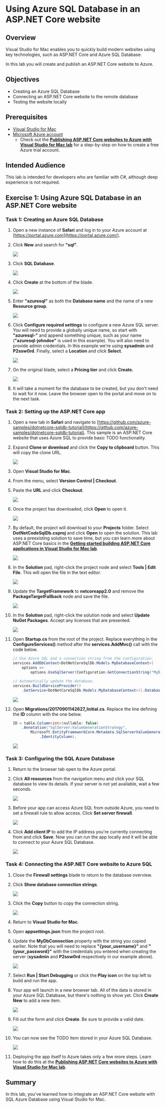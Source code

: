 <a name="Title"></a>
# Using Azure SQL Database in an ASP.NET Core website #

<a name="Overview"></a>
## Overview ##

Visual Studio for Mac enables you to quickly build modern websites using key technologies, such as ASP.NET Core and Azure SQL Database.

In this lab you will create and publish an ASP.NET Core website to Azure.

<a name="Objectives"></a>
## Objectives ##

- Creating an Azure SQL Database
- Connecting an ASP.NET Core website to the remote database
- Testing the website locally

<a name="Prerequisites"></a>
## Prerequisites ##

- [Visual Studio for Mac](https://www.visualstudio.com/vs/visual-studio-mac)
- [Microsoft Azure account](https://azure.microsoft.com/free?ref=VisualStudio)
  - Check out the **[Publishing ASP.NET Core websites to Azure with Visual Studio for Mac lab](../Publish-Azure)** for a step-by-step on how to create a free Azure trial account.

<a name="Intended Audience"></a>
## Intended Audience ##

This lab is intended for developers who are familiar with C#, although deep experience is not required.

<a name="Exercise1"></a>
## Exercise 1: Using Azure SQL Database in an ASP.NET Core website ##

<a name="Ex1Task1"></a>
### Task 1: Creating an Azure SQL Database ###

1. Open a new instance of **Safari** and log in to your Azure account at [https://portal.azure.com](https://portal.azure.com/).

1. Click **New** and search for **"sql"**.

    ![](images/000.png)

1. Click **SQL Database**.

    ![](images/001.png)

1. Click **Create** at the bottom of the blade.

    ![](images/002.png)

1. Enter **"azuresql"** as both the **Database name** and the name of a new **Resource group**.

    ![](images/003.png)

1. Click **Configure required settings** to configure a new Azure SQL server. You will need to provide a globally unique name, so start with **"azuresql-"** and append something unique, such as your name (**"azuresql-johndoe"** is used in this example). You will also need to provide admin credentials. In this example we're using **sysadmin** and **P2ssw0rd**. Finally, select a **Location** and click **Select**.

    ![](images/004.png)

1. On the original blade, select a **Pricing tier** and click **Create.**

    ![](images/005.png)

1. It will take a moment for the database to be created, but you don't need to wait for it now. Leave the browser open to the portal and move on to the next task.

<a name="Ex1Task2"></a>
### Task 2: Setting up the ASP.NET Core app ###

1. Open a new tab in **Safari** and navigate to [https://github.com/azure-samples/dotnetcore-sqldb-tutorial](https://github.com/azure-samples/dotnetcore-sqldb-tutorial). This sample is an ASP.NET Core website that uses Azure SQL to provide basic TODO functionality.

1. Expand **Clone or download** and click the **Copy to clipboard** button. This will copy the clone URL.

    ![](images/006.png)

1. Open **Visual Studio for Mac**.

1. From the menu, select **Version Control | Checkout**.

1. Paste the **URL** and click **Checkout**.

    ![](images/007.png)

1. Once the project has downloaded, click **Open** to open it.

    ![](images/008.png)

1. By default, the project will download to your **Projects** folder. Select **DotNetCodeSqlDb.csproj** and click **Open** to open the solution. This lab uses a preexisting solution to save time, but you can learn more about ASP.NET Core basics in the **[Getting started building ASP.NET Core applications in Visual Studio for Mac lab](../Getting-Started)**.

    ![](images/009.png)

1. In the **Solution** pad, right-click the project node and select **Tools | Edit File**. This will open the file in the text editor.

    ![](images/010.png)

1. Update the **TargetFramework** to **netcoreapp2.0** and remove the **PackageTargetFallback** node and save the file.

    ![](images/011.png)

1. In the **Solution** pad, right-click the solution node and select **Update NuGet Packages**. Accept any licenses that are presented.

    ![](images/012.png)

1. Open **Startup.cs** from the root of the project. Replace everything in the **ConfigureServices()** method after the **services.AddMvc()** call with the code below.

    ```c#
    // Use Azure SQL and a connection string from the configuration.
    services.AddDbContext<DotNetCoreSqlDb.Models.MyDatabaseContext>(
        options =>
            options.UseSqlServer(Configuration.GetConnectionString("MyDbConnection")));
    
    // Automatically update the database.
    services.BuildServiceProvider()
        .GetService<DotNetCoreSqlDb.Models.MyDatabaseContext>().Database.Migrate();
    ```
    ![](images/013.png)

1. Open **Migrations/20170901142627_Initial.cs**. Replace the line defining the **ID** column with the one below.

    ```c#
    ID = table.Column<int>(nullable: false)
        .Annotation("SqlServer:ValueGenerationStrategy",
            Microsoft.EntityFrameworkCore.Metadata.SqlServerValueGenerationStrategy
                .IdentityColumn),
    ```
    ![](images/014.png)

<a name="Ex1Task3"></a>
### Task 3: Configuring the SQL Azure Database ###

1. Return to the browser tab open to the Azure portal.

1. Click **All resources** from the navigation menu and click your SQL database to view its details. If your server is not yet available, wait a few seconds.

    ![](images/015.png)

1. Before your app can access Azure SQL from outside Azure, you need to set a firewall rule to allow access. Click **Set server firewall**.

    ![](images/016.png)

1. Click **Add client IP** to add the IP address you're currently connecting from and click **Save**. Now you can run the app locally and it will be able to connect to your Azure SQL Database.

    ![](images/017.png)

<a name="Ex1Task4"></a>
### Task 4: Connecting the ASP.NET Core website to Azure SQL ###

1. Close the **Firewall settings** blade to return to the database overview.

1. Click **Show database connection strings**.

    ![](images/018.png)

1. Click the **Copy** button to copy the connection string.

    ![](images/019.png)

1. Return to **Visual Studio for Mac**.

1. Open **appsettings.json** from the project root.

1. Update the **MyDbConnection** property with the string you copied earlier. Note that you will need to replace **"{your_username}"** and **"{your_password}"** with the credentials you entered when creating the server (**sysadmin** and **P2ssw0rd** respectively in our example above).

    ![](images/020.png)

1. Select **Run | Start Debugging** or click the **Play icon** on the top left to build and run the app.

1. Your app will launch in a new browser tab. All of the data is stored in your Azure SQL Database, but there's nothing to show yet. Click **Create New** to add a new item.

    ![](images/021.png)

1. Fill out the form and click **Create**. Be sure to provide a valid date.

    ![](images/022.png)

1. You can now see the TODO item stored in your Azure SQL Database.

    ![](images/023.png)

1. Deploying the app itself to Azure takes only a few more steps. Learn how to do this at the **[Publishing ASP.NET Core websites to Azure with Visual Studio for Mac lab](../Publish-Azure)**.

<a name="Summary"></a>
## Summary ##

In this lab, you've learned how to integrate an ASP.NET Core website with SQL Azure Database using Visual Studio for Mac.

